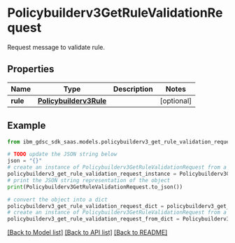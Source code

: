# Policybuilderv3GetRuleValidationRequest

Request message to validate rule.

## Properties

Name | Type | Description | Notes
------------ | ------------- | ------------- | -------------
**rule** | [**Policybuilderv3Rule**](Policybuilderv3Rule.md) |  | [optional] 

## Example

```python
from ibm_gdsc_sdk_saas.models.policybuilderv3_get_rule_validation_request import Policybuilderv3GetRuleValidationRequest

# TODO update the JSON string below
json = "{}"
# create an instance of Policybuilderv3GetRuleValidationRequest from a JSON string
policybuilderv3_get_rule_validation_request_instance = Policybuilderv3GetRuleValidationRequest.from_json(json)
# print the JSON string representation of the object
print(Policybuilderv3GetRuleValidationRequest.to_json())

# convert the object into a dict
policybuilderv3_get_rule_validation_request_dict = policybuilderv3_get_rule_validation_request_instance.to_dict()
# create an instance of Policybuilderv3GetRuleValidationRequest from a dict
policybuilderv3_get_rule_validation_request_from_dict = Policybuilderv3GetRuleValidationRequest.from_dict(policybuilderv3_get_rule_validation_request_dict)
```
[[Back to Model list]](../README.md#documentation-for-models) [[Back to API list]](../README.md#documentation-for-api-endpoints) [[Back to README]](../README.md)


